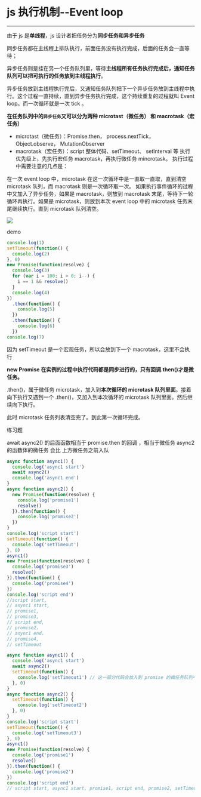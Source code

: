 # js 执行机制--Event loop

---

由于 js 是**单线程**，js 设计者把任务分为**同步任务和异步任务**

同步任务都在主线程上排队执行，前面任务没有执行完成，后面的任务会一直等待；

异步任务则是挂在另一个任务队列里，等待**主线程所有任务执行完成后，通知任务队列可以把可执行的任务放到主线程执行**。

异步任务放到主线程执行完后，又通知任务队列把下一个异步任务放到主线程中执行。这个过程一直持续，直到异步任务执行完成，这个持续重复的过程就叫 Event loop。而一次循环就是一次 tick 。

**在任务队列中的`异步任务`又可以分为两种 microtast（微任务） 和 macrotask（宏任务）**

- microtast（微任务）：Promise.then， process.nextTick， Object.observe， MutationObserver
- macrotask（宏任务）：script 整体代码、setTimeout、 setInterval 等
  执行优先级上，先执行宏任务 macrotask，再执行微任务 mincrotask。
  执行过程中需要注意的几点是：

在一次 event loop 中，microtask 在这一次循环中是一直取一直取，直到清空 microtask 队列，而 macrotask 则是一次循环取一次。
如果执行事件循环的过程中又加入了异步任务，如果是 macrotask，则放到 macrotask 末尾，等待下一轮循环再执行。如果是 microtask，则放到本次 event loop 中的 microtask 任务末尾继续执行。直到 microtask 队列清空。

<img src='https://p1-jj.byteimg.com/tos-cn-i-t2oaga2asx/gold-user-assets/2020/5/27/17254aa257de1477~tplv-t2oaga2asx-zoom-in-crop-mark:3024:0:0:0.awebp'>

demo

```js
console.log(1)
setTimeout(function() {
  console.log(2)
}, 0)
new Promise(function(resolve) {
  console.log(3)
  for (var i = 100; i > 0; i--) {
    i == 1 && resolve()
  }
  console.log(4)
})
  .then(function() {
    console.log(5)
  })
  .then(function() {
    console.log(6)
  })
console.log(7)
```

因为 setTimeout 是一个宏观任务，所以会放到下一个 macrotask，这里不会执行

**new Promise 在实例的过程中执行代码都是同步进行的，只有回调.then()才是微任务。**

.then()，属于微任务 microtask，加入到**本次循环的 microtask 队列里面**。接着向下执行又遇到一个 .then()，又加入到本次循环的 microtask 队列里面。然后继续向下执行。

此时 microtask 任务列表清空完了。到此第一次循环完成。

练习题

await async2() 的后面函数相当于 promise.then 的回调 ，相当于微任务
async2 的函数体的微任务 会比 上方微任务之前入队

```js
async function async1() {
  console.log('async1 start')
  await async2()
  console.log('async1 end')
}
async function async2() {
  new Promise(function(resolve) {
    console.log('promise1')
    resolve()
  }).then(function() {
    console.log('promise2')
  })
}
console.log('script start')
setTimeout(function() {
  console.log('setTimeout')
}, 0)
async1()
new Promise(function(resolve) {
  console.log('promise3')
  resolve()
}).then(function() {
  console.log('promise4')
})
console.log('script end')
//script start,
// async1 start,
// promise1,
// promise3,
// script end,
// promise2，
// async1 end，
// promise4,
// setTimeout
```

```js
async function async1() {
  console.log('async1 start')
  await async2()
  setTimeout(function() {
    console.log('setTimeout1') // 这一部分代码会放入到 promise 的微任务队列中。
  }, 0)
}
async function async2() {
  setTimeout(function() {
    console.log('setTimeout2')
  }, 0)
}
console.log('script start')
setTimeout(function() {
  console.log('setTimeout3')
}, 0)
async1()
new Promise(function(resolve) {
  console.log('promise1')
  resolve()
}).then(function() {
  console.log('promise2')
})
console.log('script end')
// script start, async1 start, promise1, script end, promise2, setTimeout3,  setTimeout2, setTimeout1
```
